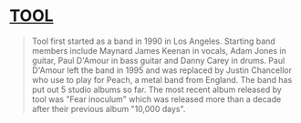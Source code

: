 

# [TOOL](https://toolband.com/)
>Tool first started as a band in 1990 in Los Angeles. Starting band members include Maynard James Keenan in vocals, Adam Jones in guitar, Paul D'Amour in bass guitar and Danny Carey in drums. Paul D'Amour left the band in 1995 and was replaced by Justin Chancellor who use to play for Peach, a metal band from England. The band has put out 5 studio albums so far. The most recent album released by tool was "Fear inoculum" which was released more than a decade after their previous album "10,000 days".
